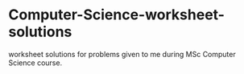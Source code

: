 # Computer-Science-worksheet-solutions
worksheet solutions for problems given to me during MSc Computer Science course.

